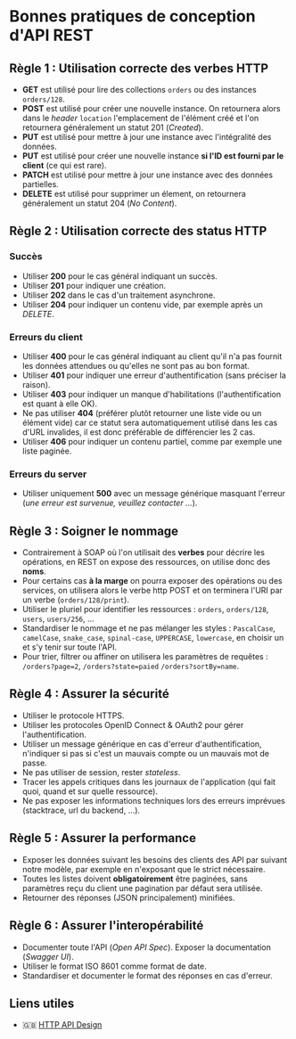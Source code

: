 # Bonnes pratiques de conception d'API REST

## Règle 1 : Utilisation correcte des verbes HTTP

* **GET** est utilisé pour lire des collections `orders` ou des instances `orders/128`.
* **POST** est utilisé pour créer une nouvelle instance. On retournera alors dans le _header_ `location` l'emplacement de l'élément créé et l'on retournera généralement un statut 201 (_Created_).
* **PUT** est utilisé pour mettre à jour une instance avec l'intégralité des données.
* **PUT** est utilisé pour créer une nouvelle instance **si l'ID est fourni par le client** (ce qui est rare).
* **PATCH** est utilisé pour mettre à jour une instance avec des données partielles.
* **DELETE** est utilisé pour supprimer un élement, on retournera généralement un statut 204 (_No Content_).

## Règle 2 : Utilisation correcte des status HTTP

### Succès

* Utiliser **200** pour le cas général indiquant un succès.
* Utiliser **201** pour indiquer une création.
* Utiliser **202** dans le cas d'un traitement asynchrone.
* Utiliser **204** pour indiquer un contenu vide, par exemple après un _DELETE_.

### Erreurs du client

* Utiliser **400** pour le cas général indiquant au client qu'il n'a pas fournit les données attendues ou qu'elles ne sont pas au bon format.
* Utiliser **401** pour indiquer une erreur d'authentification (sans préciser la raison).
* Utiliser **403** pour indiquer un manque d'habilitations (l'authentification est quant à elle OK).
* Ne pas utiliser **404** (préférer plutôt retourner une liste vide ou un élément vide) car ce statut sera automatiquement utilisé dans les cas d'URL invalides, il est donc préférable de différencier les 2 cas.
* Utiliser **406** pour indiquer un contenu partiel, comme par exemple une liste paginée.

### Erreurs du server

* Utiliser uniquement **500** avec un message générique masquant l'erreur (_une erreur est survenue, veuillez contacter ..._).

## Règle 3 : Soigner le nommage

* Contrairement à SOAP où l'on utilisait des **verbes** pour décrire les opérations, en REST on expose des ressources, on utilise donc des **noms**.
* Pour certains cas **à la marge** on pourra exposer des opérations ou des services, on utilisera alors le verbe http POST et on terminera l'URI par un verbe (`orders/128/print`).
* Utiliser le pluriel pour identifier les ressources : `orders`, `orders/128`, `users`, `users/256`, ...
* Standardiser le nommage et ne pas mélanger les styles : `PascalCase`, `camelCase`, `snake_case`, `spinal-­case`, `UPPERCASE`, `lowercase`, en choisir un et s'y tenir sur toute l'API.
* Pour trier, filtrer ou affiner on utilisera les paramètres de requêtes : `/orders?page=2`, `/orders?state=paied` `/orders?sortBy=name`.

## Règle 4 : Assurer la sécurité

* Utiliser le protocole HTTPS.
* Utiliser les protocoles OpenID Connect & OAuth2 pour gérer l'authentification.
* Utiliser un message générique en cas d'erreur d'authentification, n'indiquer si pas si c'est un mauvais compte ou un mauvais mot de passe.
* Ne pas utiliser de session, rester _stateless_.
* Tracer les appels critiques dans les journaux de l'application (qui fait quoi, quand et sur quelle ressource).
* Ne pas exposer les informations techniques lors des erreurs imprévues (stacktrace, url du backend, ...).

## Règle 5 : Assurer la performance

* Exposer les données suivant les besoins des clients des API par suivant notre modèle, par exemple en n'exposant que le strict nécessaire.
* Toutes les listes doivent **obligatoirement** être paginées, sans paramètres reçu du client une pagination par défaut sera utilisée.
* Retourner des réponses (JSON principalement) minifiées.

## Règle 6 : Assurer l'interopérabilité

* Documenter toute l'API (_Open API Spec_). Exposer la documentation (_Swagger UI_).
* Utiliser le format ISO 8601 comme format de date.
* Standardiser et documenter le format des réponses en cas d'erreur.

## Liens utiles

* :gb: [HTTP API Design](https://legacy.gitbook.com/book/geemus/http-api-design)
